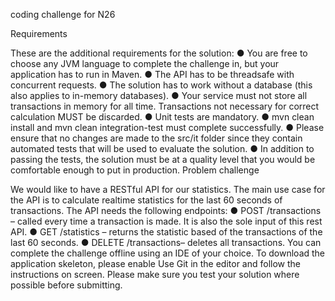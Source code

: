 coding challenge for N26

Requirements


These are the additional requirements for the solution:
● You are free to choose any JVM language to complete the challenge in, but your application has to run in Maven.
● The API has to be threadsafe with concurrent requests.
● The solution has to work without a database (this also applies to in-memory databases).
● Your service must not store all transactions in memory for all time. Transactions not necessary for correct calculation MUST be discarded.
● Unit tests are mandatory.
● mvn clean install​ and ​mvn clean integration-test​ must complete successfully.
● Please ensure that no changes are made to the ​src/it​ folder since they contain automated tests that will be used to evaluate the solution.
● In addition to passing the tests, the solution must be at a quality level that you would be comfortable enough to put in production.
Problem challenge

We would like to have a RESTful API for our statistics. The main use case for the API is to calculate realtime statistics for the last 60 seconds of transactions.
The API needs the following endpoints:
● POST /transactions​ – called every time a transaction is made. It is also the sole input of this rest API.
● GET /statistics​ – returns the statistic based of the transactions of the last 60 seconds.
● DELETE /transactions​ – deletes all transactions.
You can complete the challenge offline using an IDE of your choice. To download the application skeleton, please enable ​Use Git​ in the editor and follow the instructions on screen. Please make sure you test your solution where possible before submitting.
